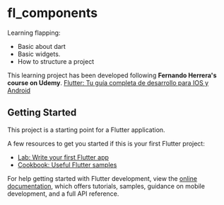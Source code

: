 # fl_components

Learning flapping:
* Basic about dart
* Basic widgets.
* How to structure a project


This learning project has been developed following **Fernando Herrera's course on Udemy**.
[Flutter: Tu guía completa de desarrollo para IOS y Android](https://www.udemy.com/share/101XBm3@IG8A4db0797vVnkKqxpy4yjPOUagoi8KtNRISNFzxtmPNGncu8EIpzGvVEfqFtP3/)

## Getting Started

This project is a starting point for a Flutter application.

A few resources to get you started if this is your first Flutter project:

- [Lab: Write your first Flutter app](https://docs.flutter.dev/get-started/codelab)
- [Cookbook: Useful Flutter samples](https://docs.flutter.dev/cookbook)

For help getting started with Flutter development, view the
[online documentation](https://docs.flutter.dev/), which offers tutorials,
samples, guidance on mobile development, and a full API reference.
